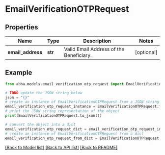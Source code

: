 # EmailVerificationOTPRequest


## Properties

Name | Type | Description | Notes
------------ | ------------- | ------------- | -------------
**email_address** | **str** | Valid Email Address of the Beneficiary. | [optional] 

## Example

```python
from abha.models.email_verification_otp_request import EmailVerificationOTPRequest

# TODO update the JSON string below
json = "{}"
# create an instance of EmailVerificationOTPRequest from a JSON string
email_verification_otp_request_instance = EmailVerificationOTPRequest.from_json(json)
# print the JSON string representation of the object
print(EmailVerificationOTPRequest.to_json())

# convert the object into a dict
email_verification_otp_request_dict = email_verification_otp_request_instance.to_dict()
# create an instance of EmailVerificationOTPRequest from a dict
email_verification_otp_request_from_dict = EmailVerificationOTPRequest.from_dict(email_verification_otp_request_dict)
```
[[Back to Model list]](../README.md#documentation-for-models) [[Back to API list]](../README.md#documentation-for-api-endpoints) [[Back to README]](../README.md)


